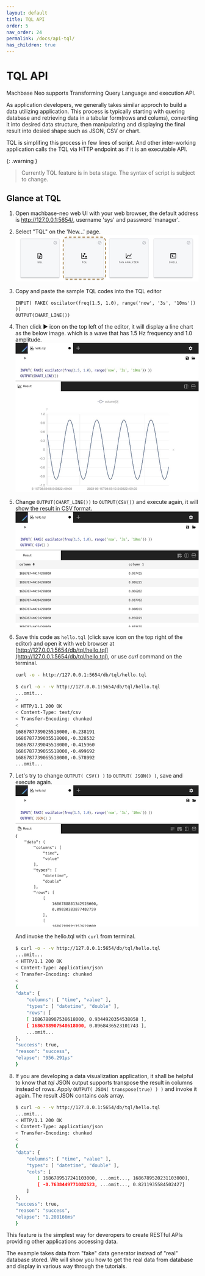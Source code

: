 ```yaml
---
layout: default
title: TQL API
order: 5
nav_order: 24
permalink: /docs/api-tql/
has_children: true
---
```


# TQL API

Machbase Neo supports Transforming Query Language and execution API.

As application developers, we generally takes similar approch to build a data utilizing application.
This process is typically starting with quering database and retrieving data in a tabular form(rows and colums), converting it into desired data structure,
then manipulating and displaying the final result into desied shape such as JSON, CSV or chart.

TQL is simplifing this process in few lines of script. And other inter-working application calls the TQL via HTTP endpoint as if it is an executable API.


{: .warning }
> Currently TQL feature is in beta stage. The syntax of script is subject to change.

## Glance at TQL

1. Open machbase-neo web UI with your web browser, the default address is http://127.0.0.1:5654/, username 'sys' and password 'manager'.
2. Select "TQL" on the 'New...' page.
    ![web-tql](/assets/img/web-tql.jpg)
3. Copy and paste the sample TQL codes into the TQL editor
    ```
    INPUT( FAKE( oscilator(freq(1.5, 1.0), range('now', '3s', '10ms')) ))
    OUTPUT(CHART_LINE())
    ```
4. Then click ▶︎ icon on the top left of the editor, it will display a line chart as the below image.
    which is a wave that has 1.5 Hz frequency and 1.0 amplitude.
    ![web-hello-tql](/assets/img/web-hello-tql.jpg)
5. Change `OUTPUT(CHART_LINE())` to `OUTPUT(CSV())` and execute again, it will show the result in CSV format.
    ![web-hello-tql-csv](/assets/img/web-hello-tql-csv.jpg)
6. Save this code as `hello.tql` (click save icon on the top right of the editor) and open it with web browser at [http://127.0.0.1:5654/db/tql/hello.tql](http://127.0.0.1:5654/db/tql/hello.tql), or use *curl* command on the terminal.

    ```sh
    curl -o - http://127.0.0.1:5654/db/tql/hello.tql
    ```

    ```sh
    $ curl -o - -v http://127.0.0.1:5654/db/tql/hello.tql
    ...omit...
    >
    < HTTP/1.1 200 OK
    < Content-Type: text/csv
    < Transfer-Encoding: chunked
    <
    1686787739025518000,-0.238191
    1686787739035518000,-0.328532
    1686787739045518000,-0.415960
    1686787739055518000,-0.499692
    1686787739065518000,-0.578992
    ...omit...
    ```

7. Let's try to change `OUTPUT( CSV() )` to `OUTPUT( JSON() )`, save and execute again.
    ![web-hello-tql-json](/assets/img/web-hello-tql-json.jpg)

    And invoke the hello.tql with `curl` from terminal.

    ```sh
    $ curl -o - -v http://127.0.0.1:5654/db/tql/hello.tql
    ...omit...
    < HTTP/1.1 200 OK
    < Content-Type: application/json
    < Transfer-Encoding: chunked
    <
    {
    "data": {
        "columns": [ "time", "value" ],
        "types": [ "datetime", "double" ],
        "rows": [
        [ 1686788907538618000, 0.9344920354538058 ],
        [ 1686788907548618000, 0.8968436523101743 ],
        ...omit...
    },
    "success": true,
    "reason": "success",
    "elapse": "956.291µs"
    }
    ```
8. If you are developing a data visualization application, it shall be helpful to know that *tql* JSON output supports transpose the result in columns instead of rows. Apply `OUTPUT( JSON( transpose(true) ) )` and invoke it again. The result JSON contains *cols* array.

    ```sh
    $ curl -o - -v http://127.0.0.1:5654/db/tql/hello.tql
    ...omit...
    < HTTP/1.1 200 OK
    < Content-Type: application/json
    < Transfer-Encoding: chunked
    <
    {
    "data": {
        "columns": [ "time", "value" ],
        "types": [ "datetime", "double" ],
        "cols": [
            [ 1686789517241103000, ...omit..., 1686789520231103000],
            [ -0.7638449771082523, ...omit..., 0.8211935584502427]
        ]
    },
    "success": true,
    "reason": "success",
    "elapse": "1.208166ms"
    }
    ```

This feature is the simplest way for deveropers to create RESTful APIs providing other applications accessing data.

The example takes data from "fake" data generator instead of "real" database stored.
We will show you how to get the real data from database and display in various way through the tutorials.